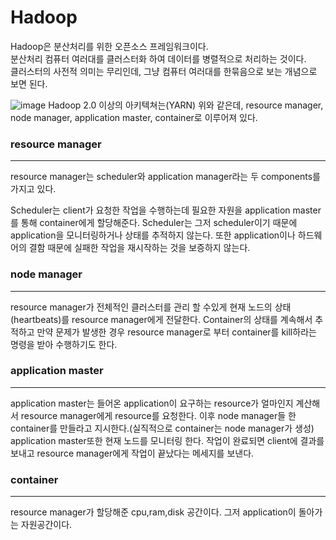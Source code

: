 # Hadoop

Hadoop은 분산처리를 위한 오픈소스 프레임워크이다.<br>
분산처리 컴퓨터 여러대를 클러스터화 하여 데이터를 병렬적으로 처리하는 것이다.<br>
클러스터의 사전적 의미는 무리인데, 그냥 컴퓨터 여러대를 한묶음으로 보는 개념으로 보면 된다.<br>

![image](https://user-images.githubusercontent.com/81360154/207621783-e1f7dc9f-79b9-411d-80b2-122c650fe951.png)
Hadoop 2.0 이상의 아키텍쳐는(YARN) 위와 같은데, resource manager, node manager, application master, container로 이루어져 있다.

### resource manager
<hr>
resource manager는 scheduler와 application manager라는 두 components를 가지고 있다.

Scheduler는 client가 요청한 작업을 수행하는데 필요한 자원을 application master를 통해 container에게 할당해준다.
Scheduler는 그저 scheduler이기 때문에 application을 모니터링하거나 상태를 추적하지 않는다.
또한 application이나 하드웨어의 결함 때문에 실패한 작업을 재시작하는 것을 보증하지 않는다.

### node manager
<hr>
resource manager가 전체적인 클러스터를 관리 할 수있게 현재 노드의 상태(heartbeats)를 resource manager에게 전달한다.
Container의 상태를 계속해서 추적하고 만약 문제가 발생한 경우 resource manager로 부터 container를 kill하라는 명령을 받아 수행하기도 한다.

### application master
<hr>
application master는 들어온 application이 요구하는 resource가 얼마인지 계산해서 resource manager에게 resource를 요청한다.
이후 node manager들 한 container를 만들라고 지시한다.(실직적으로 container는 node manager가 생성)
application master또한 현재 노드를 모니터링 한다.
작업이 완료되면 client에 결과를 보내고 resource manager에게 작업이 끝났다는 메세지를 보낸다.


### container
<hr>
resource manager가 할당해준 cpu,ram,disk 공간이다.
그저 application이 돌아가는 자원공간이다.

